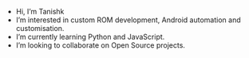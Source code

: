 - Hi, I’m Tanishk
- I’m interested in custom ROM development, Android automation and customisation.
- I’m currently learning Python and JavaScript.
- I’m looking to collaborate on Open Source projects.
